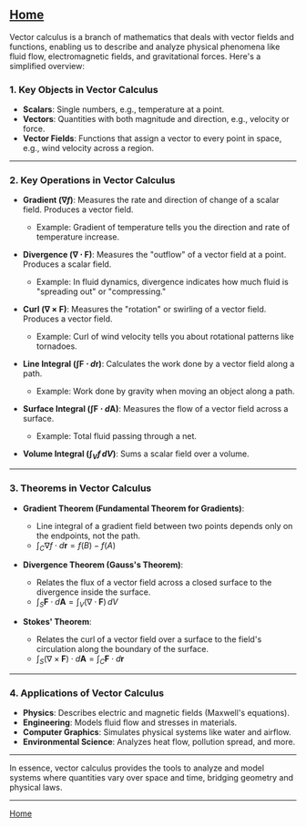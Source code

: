 [Home](https://t2m.io/VwvDcuw)
---

Vector calculus is a branch of mathematics that deals with vector fields and functions, enabling us to describe and analyze physical phenomena like fluid flow, electromagnetic fields, and gravitational forces. Here's a simplified overview:

### 1. **Key Objects in Vector Calculus**
- **Scalars**: Single numbers, e.g., temperature at a point.
- **Vectors**: Quantities with both magnitude and direction, e.g., velocity or force.
- **Vector Fields**: Functions that assign a vector to every point in space, e.g., wind velocity across a region.

---

### 2. **Key Operations in Vector Calculus**
- **Gradient ($\nabla f$)**: Measures the rate and direction of change of a scalar field. Produces a vector field.
  - Example: Gradient of temperature tells you the direction and rate of temperature increase.
  
- **Divergence ($\nabla \cdot \mathbf{F}$)**: Measures the "outflow" of a vector field at a point. Produces a scalar field.
  - Example: In fluid dynamics, divergence indicates how much fluid is "spreading out" or "compressing."

- **Curl ($\nabla \times \mathbf{F}$)**: Measures the "rotation" or swirling of a vector field. Produces a vector field.
  - Example: Curl of wind velocity tells you about rotational patterns like tornadoes.

- **Line Integral ($\int \mathbf{F} \cdot d\mathbf{r}$)**: Calculates the work done by a vector field along a path.
  - Example: Work done by gravity when moving an object along a path.

- **Surface Integral ($\int \mathbf{F} \cdot d\mathbf{A}$)**: Measures the flow of a vector field across a surface.
  - Example: Total fluid passing through a net.

- **Volume Integral ($\int_V f \, dV$)**: Sums a scalar field over a volume.

---

### 3. **Theorems in Vector Calculus**
- **Gradient Theorem (Fundamental Theorem for Gradients)**: 
  - Line integral of a gradient field between two points depends only on the endpoints, not the path.
  - $\int_C \nabla f \cdot d\mathbf{r} = f(B) - f(A)$
  
- **Divergence Theorem (Gauss's Theorem)**: 
  - Relates the flux of a vector field across a closed surface to the divergence inside the surface.
  - $\int_S \mathbf{F} \cdot d\mathbf{A} = \int_V (\nabla \cdot \mathbf{F}) \, dV$
  
- **Stokes' Theorem**: 
  - Relates the curl of a vector field over a surface to the field's circulation along the boundary of the surface.
  - $\int_S (\nabla \times \mathbf{F}) \cdot d\mathbf{A} = \int_C \mathbf{F} \cdot d\mathbf{r}$

---

### 4. **Applications of Vector Calculus**
- **Physics**: Describes electric and magnetic fields (Maxwell's equations).
- **Engineering**: Models fluid flow and stresses in materials.
- **Computer Graphics**: Simulates physical systems like water and airflow.
- **Environmental Science**: Analyzes heat flow, pollution spread, and more.

---

In essence, vector calculus provides the tools to analyze and model systems where quantities vary over space and time, bridging geometry and physical laws.


---

[Home](https://t2m.io/VwvDcuw)
